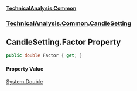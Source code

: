 #### [TechnicalAnalysis.Common](TechnicalAnalysis.Common.md 'TechnicalAnalysis.Common')
### [TechnicalAnalysis.Common](TechnicalAnalysis.Common.md#TechnicalAnalysis.Common 'TechnicalAnalysis.Common').[CandleSetting](CandleSetting.md 'TechnicalAnalysis.Common.CandleSetting')

## CandleSetting.Factor Property

```csharp
public double Factor { get; }
```

#### Property Value
[System.Double](https://docs.microsoft.com/en-us/dotnet/api/System.Double 'System.Double')